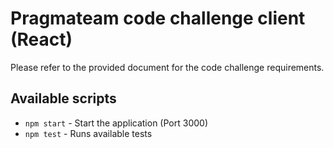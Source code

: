# Pragmateam code challenge client (React)

Please refer to the provided document for the code challenge requirements. 

## Available scripts

- `npm start` - Start the application (Port 3000)
- `npm test` - Runs available tests
